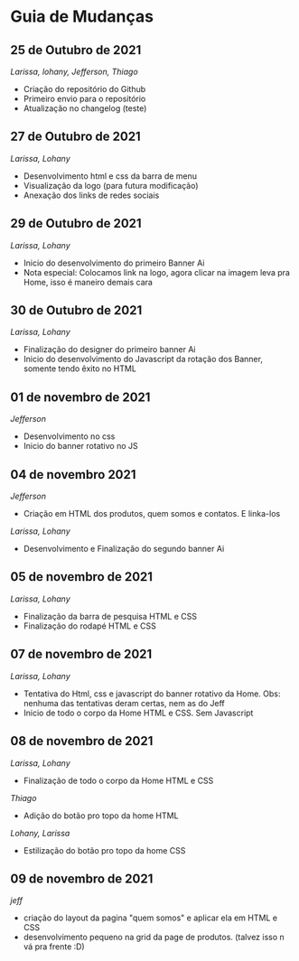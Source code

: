 # Guia de Mudanças

## 25 de Outubro de 2021

_Larissa, lohany, Jefferson, Thiago_

- Criação do repositório do Github
- Primeiro envio para o repositório
- Atualização no changelog (teste)

## 27 de Outubro de 2021

_Larissa, Lohany_

- Desenvolvimento html e css da barra de menu
- Visualização da logo (para futura modificação)
- Anexação dos links de redes sociais

## 29 de Outubro de 2021

_Larissa, Lohany_

- Inicio do desenvolvimento do primeiro Banner Ai
- Nota especial: Colocamos link na logo, agora clicar na imagem leva pra Home, isso é maneiro demais cara

## 30 de Outubro de 2021

_Larissa, Lohany_
- Finalização do designer do primeiro banner Ai
- Inicio do desenvolvimento do Javascript da rotação dos Banner, somente tendo êxito no HTML

## 01 de novembro de 2021
_Jefferson_
- Desenvolvimento no css 
- Inicio do banner rotativo no JS

## 04 de novembro 2021
_Jefferson_
- Criação em HTML dos produtos, quem somos e contatos. E linka-los

_Larissa, Lohany_
- Desenvolvimento e Finalização do segundo banner Ai

## 05 de novembro de 2021

_Larissa, Lohany_
- Finalização da barra de pesquisa HTML e CSS
- Finalização do rodapé HTML e CSS

## 07 de novembro de 2021

_Larissa, Lohany_
- Tentativa do Html, css e javascript do banner rotativo da Home. Obs: nenhuma das tentativas deram certas, nem as do Jeff
- Inicio de todo o corpo da Home HTML e CSS. Sem Javascript

## 08 de novembro de 2021

_Larissa, Lohany_
- Finalização de todo o corpo da Home HTML  e CSS

_Thiago_
- Adição do botão pro topo da home HTML

_Lohany, Larissa_
- Estilização do botão pro topo da home CSS


## 09 de novembro de 2021
_jeff_

- criação do layout da pagina "quem somos" e aplicar ela em HTML e CSS
- desenvolvimento pequeno na grid da page de produtos. (talvez isso n vá pra frente :D)